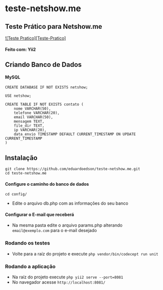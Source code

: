 # teste-netshow.me

## Teste Prático para Netshow.me

[![Teste Pratico][Teste-Pratico]](https://i.imgur.com/teNwOs2.png)

#### Feito com: Yii2

## Criando Banco de Dados
#### MySQL

```
CREATE DATABASE IF NOT EXISTS netshow;

USE netshow;

CREATE TABLE IF NOT EXISTS contato (
	nome VARCHAR(50),
	telefone VARCHAR(20),
	email VARCHAR(50),
	mensagem TEXT,
	file_dir TEXT,
	ip VARCHAR(20),
	data_envio TIMESTAMP DEFAULT CURRENT_TIMESTAMP ON UPDATE CURRENT_TIMESTAMP
)
```

## Instalação
```
git clone https://github.com/eduardoedson/teste-netshow.me.git
cd teste-netshow.me
```

#### Configure o caminho do banco de dados
```cd config/```
- Edite o arquivo db.php com as informações do seu banco

#### Configurar o E-mail que receberá
- Na mesma pasta edite o arquivo params.php alterando ```email@exemplo.com``` para o e-mail desejado

### Rodando os testes
- Volte para a raíz do projeto e execute ```php vendor/bin/codecept run unit```

### Rodando a aplicação
- Na raíz do projeto execute ```php yii2 serve --port=8081```
- No navegador acesse ```http://localhost:8081/```




